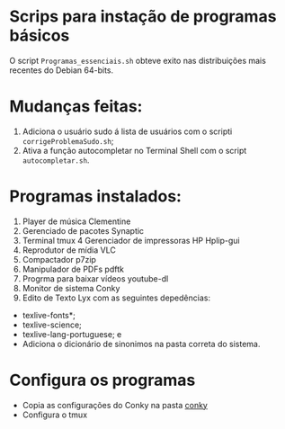 
# Scrips para instação de programas básicos
O script `Programas_essenciais.sh` obteve exito nas distribuições mais recentes do Debian 64-bits.

# Mudanças feitas:
  1. Adiciona o usuário sudo á lista de usuários com o scripti `corrigeProblemaSudo.sh`;
  2. Ativa a função autocompletar no Terminal Shell com o script `autocompletar.sh`.

# Programas instalados:
1. Player de música Clementine
2. Gerenciado de pacotes Synaptic
3. Terminal tmux
4 Gerenciador de impressoras HP Hplip-gui
5. Reprodutor de mídia VLC
6. Compactador p7zip
7. Manipulador de PDFs pdftk
8. Progrma para baixar vídeos youtube-dl
9. Monitor de sistema Conky
10. Edito de Texto Lyx com as seguintes depedências:
  - texlive-fonts*;
  - texlive-science;
  - texlive-lang-portuguese; e
  - Adiciona o dicionário de sinonimos na pasta correta do sistema.

# Configura os programas
- Copia as configurações do Conky na pasta [conky](conky/conky.config)
- Configura o tmux
